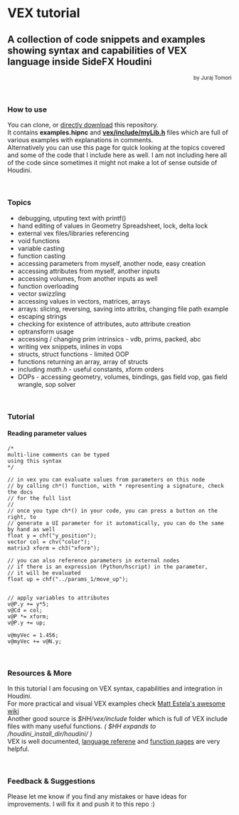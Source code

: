 # VEX tutorial
## A collection of code snippets and examples showing syntax and capabilities of VEX language inside SideFX Houdini
<p align="right"><small>by Juraj Tomori</small></p>

<br>

### How to use
You can clone, or [directly download](https://github.com/jtomori/vex_tutorial/archive/master.zip) this repository.<br>
It contains **examples.hipnc** and [**vex/include/myLib.h**](./vex/include/myLib.h) files which are full of various examples with explanations in comments.<br>
Alternatively you can use this page for quick looking at the topics covered and some of the code that I include here as well. I am not including here all of the code since sometimes it might not make a lot of sense outside of Houdini.

<br>

### Topics
* debugging, utputing text with printf()
* hand editing of values in Geometry Spreadsheet, lock, delta lock
* external vex files/libraries referencing
* void functions
* variable casting
* function casting
* accessing parameters from myself, another node, easy creation
* accessing attributes from myself, another inputs
* accessing volumes, from another inputs as well
* function overloading
* vector swizzling
* accessing values in vectors, matrices, arrays
* arrays: slicing, reversing, saving into attribs, changing file path example
* escaping strings
* checking for existence of attributes, auto attribute creation
* optransform usage
* accessing / changing prim intrinsics - vdb, prims, packed, abc
* writing vex snippets, inlines in vops
* structs, struct functions - limited OOP
* functions returning an array, array of structs
* including *math.h* - useful constants, xform orders
* DOPs - accessing geometry, volumes, bindings, gas field vop, gas field wrangle, sop solver

<br>

### Tutorial

#### Reading parameter values
```
/*
multi-line comments can be typed
using this syntax
*/

// in vex you can evaluate values from parameters on this node
// by calling ch*() function, with * representing a signature, check the docs
// for the full list
//
// once you type ch*() in your code, you can press a button on the right, to
// generate a UI parameter for it automatically, you can do the same by hand as well
float y = chf("y_position");
vector col = chv("color");
matrix3 xform = ch3("xform");

// you can also reference parameters in external nodes
// if there is an expression (Python/hscript) in the parameter,
// it will be evaluated
float up = chf("../params_1/move_up");


// apply variables to attributes
v@P.y += y*5;
v@Cd = col;
v@P *= xform;
v@P.y += up;

v@myVec = 1.456;
v@myVec += v@N.y;
```

<br>

### Resources & More
In this tutorial I am focusing on VEX syntax, capabilities and integration in Houdini.<br>
For more practical and visual VEX examples check [Matt Estela's awesome wiki](http://www.tokeru.com/cgwiki/?title=HoudiniVex)<br>
Another good source is *$HH/vex/include* folder which is full of VEX include files with many useful functions. *( $HH expands to /houdini_install_dir/houdini/ )*<br>
VEX is well documented, [language referene](http://www.sidefx.com/docs/houdini/vex/lang) and [function pages](http://www.sidefx.com/docs/houdini/vex/functions/index.html) are very helpful.

<br>

### Feedback & Suggestions
Please let me know if you find any mistakes or have ideas for improvements. I will fix it and push it to this repo :)